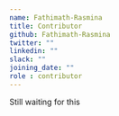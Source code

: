 ```yaml
---
name: Fathimath-Rasmina
title: Contributor
github: Fathimath-Rasmina
twitter: ""
linkedin: ""
slack: ""
joining_date: ""
role : contributor
---
```


Still waiting for this
